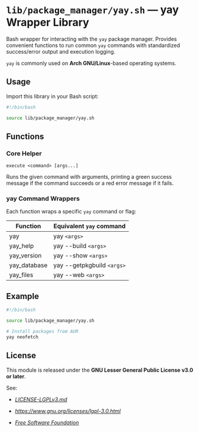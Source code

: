 # `lib/package_manager/yay.sh` — yay Wrapper Library

Bash wrapper for interacting with the `yay` package manager. Provides convenient functions to run common `yay` commands with standardized success/error output and execution logging.

`yay` is commonly used on **Arch GNU/Linux**-based operating systems.

## Usage

Import this library in your Bash script:

```bash
#!/bin/bash

source lib/package_manager/yay.sh
```

## Functions

### Core Helper

`execute <command> [args...]`

Runs the given command with arguments, printing a green success message if the command succeeds or a red error message if it fails.

### yay Command Wrappers

Each function wraps a specific `yay` command or flag:

| **Function**     | **Equivalent `yay` command** |
|------------------|------------------------------|
| yay              | yay `<args>`                 |
| yay_help         | yay --build `<args>`         |
| yay_version      | yay --show `<args>`          |
| yay_database     | yay --getpkgbuild `<args>`   |
| yay_files        | yay --web `<args>`           |

## Example

```bash
#!/bin/bash

source lib/package_manager/yay.sh

# Install packages from AUR
yay neofetch
```

## License

This module is released under the **GNU Lesser General Public License v3.0 or later**.

See:

- [_LICENSE-LGPLv3.md_](https://github.com/Archetypum/tum-bash/blob/master/LICENSE-LGPLv3.md)

- _https://www.gnu.org/licenses/lgpl-3.0.html_

- [_Free Software Foundation_](https://www.fsf.org/)
